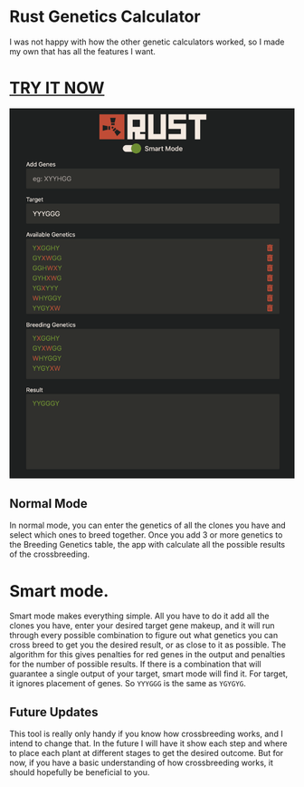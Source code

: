 # Rust Genetics Calculator

I was not happy with how the other genetic calculators worked, so I made my own that has all the features I want. 

# [TRY IT NOW](https://jaretburkett.github.io/rust-genetics-calculator) 

![Rust Genetics Calculator Preview](https://github.com/jaretburkett/rust-genetics-calculator/blob/main/github/preview.png?raw=true)

## Normal Mode
In normal mode, you can enter the genetics of all the clones you have and select which ones to breed together. Once you
add 3 or more genetics to the Breeding Genetics table, the app with calculate all the possible results of the crossbreeding.

# Smart mode. 
Smart mode makes everything simple. All you have to do it add all the clones you have, enter your desired target gene makeup, and it will
run through every possible combination to figure out what genetics you can cross breed to get you the desired result, or as close to it as possible. The algorithm for this
gives penalties for red genes in the output and penalties for the number of possible results. If there is a combination that will guarantee a single output of your target, smart mode will find it. For target, it ignores placement of genes. So `YYYGGG` is the same as `YGYGYG`.

## Future Updates
This tool is really only handy if you know how crossbreeding works, and I intend to change that. In the future I will have it show each step and where to place each plant at different stages to get the desired outcome. But for now, if you have a basic understanding of how crossbreeding works, it should hopefully be beneficial to you. 
